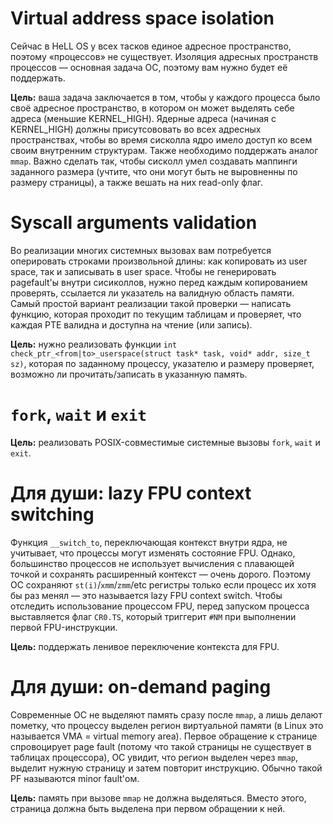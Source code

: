 # Virtual address space isolation
Сейчас в HeLL OS у всех тасков единое адресное пространство, поэтому «процессов» не существует. Изоляция адресных пространств процессов — основная задача ОС, поэтому вам нужно будет её поддержать.

**Цель:** ваша задача заключается в том, чтобы у каждого процесса было своё адресное пространство, в котором он может выделять себе адреса (меньшие KERNEL_HIGH). Ядерные адреса (начиная с KERNEL_HIGH) должны присутсововать во всех адресных пространствах, чтобы во время сисколла ядро имело доступ ко всем своим внутренним структурам. Также необходимо поддержать аналог `mmap`. Важно сделать так, чтобы сисколл умел создавать маппинги заданного размера (учтите, что они могут быть не выровненны по размеру страницы), а также вешать на них read-only флаг.

# Syscall arguments validation
Во реализации многих системных вызовах вам потребуется оперировать строками произвольной длины: как копировать из user space, так и записывать в user space. Чтобы не генерировать pagefault'ы внутри сисиколлов, нужно перед каждым копированием проверять, ссылается ли указатель на валидную область памяти. Самый простой вариант реализации такой проверки — написать функцию, которая проходит по текущим таблицам и проверяет, что каждая PTE валидна и доступна на чтение (или запись).

**Цель:** нужно реализовать функции `int check_ptr_<from|to>_userspace(struct task* task, void* addr, size_t sz)`, которая по заданному процессу, указателю и размеру проверяет, возможно ли прочитать/записать в указанную память.

# `fork`, `wait` и `exit`
**Цель:** реализовать POSIX-совместимые системные вызовы `fork`, `wait` и `exit`.

# Для души: lazy FPU context switching
Функция `__switch_to`, переключающая контекст внутри ядра, не учитывает, что процессы могут изменять состояние FPU. Однако, большинство процессов не использует вычисления с плавающей точкой и сохранять расширенный контекст — очень дорого. Поэтому ОС сохраняют `st(i)`/`xmm`/`zmm`/etc регистры только если процесс их хотя бы раз менял — это называется lazy FPU context switch. Чтобы отследить использование процессом FPU, перед запуском процесса выставляется флаг `CR0.TS`, который триггерит `#NM` при выполнении первой FPU-инструкции.

**Цель:** поддержать ленивое переключение контекста для FPU.

# Для души: on-demand paging
Современные ОС не выделяют память сразу после `mmap`, а лишь делают пометку, что процессу выделен регион виртуальной памяти (в Linux это называется VMA = virtual memory area). Первое обращение к странице спровоцирует page fault (потому что такой страницы не существует в таблицах процессора), ОС увидит, что регион выделен через `mmap`, выделит нужную страницу и затем повторит инструкцию. Обычно такой PF называются minor fault'ом.

**Цель:** память при вызове `mmap` не должна выделяться. Вместо этого, страница должна быть выделена при первом обращении к ней.

